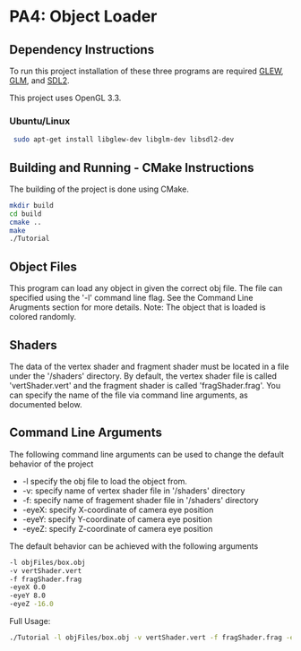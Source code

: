 # PA4: Object Loader

## Dependency Instructions
To run this project installation of these three programs are required [GLEW](http://glew.sourceforge.net/), [GLM](http://glm.g-truc.net/0.9.7/index.html), and [SDL2](https://wiki.libsdl.org/Tutorials).

This project uses OpenGL 3.3.

### Ubuntu/Linux
```bash 
 sudo apt-get install libglew-dev libglm-dev libsdl2-dev
```

## Building and Running - CMake Instructions
The building of the project is done using CMake. 
```bash
mkdir build
cd build
cmake ..
make
./Tutorial
```
## Object Files
This program can load any object in given the correct obj file. The file can specified using the '-l' command line flag. See the Command Line Arugments section for more details. Note: The object that is loaded is colored randomly.

## Shaders
The data of the vertex shader and fragment shader must be located in a file under the '/shaders' directory. By default, the vertex shader file is called 'vertShader.vert' and the fragment shader is called 'fragShader.frag'. You can specify the name of the file via command line arguments, as documented below.

## Command Line Arguments
The following command line arguments can be used to change the default behavior of the project
  * -l specify the obj file to load the object from.
  * -v: specify name of vertex shader file in '/shaders' directory <br>
  * -f: specify name of fragement shader file in '/shaders' directory <br>
  * -eyeX: specify X-coordinate of camera eye position <br>
  * -eyeY: specify Y-coordinate of camera eye position <br>
  * -eyeZ: specify Z-coordinate of camera eye position <br>

The default behavior can be achieved with the following arguments
```bash
-l objFiles/box.obj
-v vertShader.vert
-f fragShader.frag
-eyeX 0.0
-eyeY 8.0
-eyeZ -16.0 
```

Full Usage:
```bash
./Tutorial -l objFiles/box.obj -v vertShader.vert -f fragShader.frag -eyeX 0.0 -eyeY 8.0 -eyeZ -16.0
```
